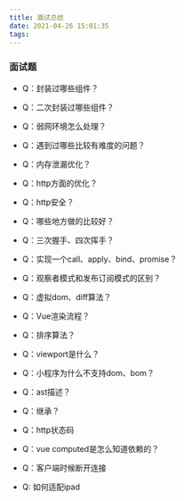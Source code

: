 ```yaml
---
title: 面试总结
date: 2021-04-26 15:01:35
tags:
---
```


### 面试题
- Q：封装过哪些组件？
<!-- more -->
<!-- A：图片上传、签名、pdf预览、职业选择、验证码组件等等 -->

- Q：二次封装过哪些组件？
<!-- A：input、btn、bank、证件识别等等 -->

- Q：弱网环境怎么处理？
<!-- A：页面展示弱网，在拦截器中做判断，如果超过x次失败 不继续请求 -->

- Q：遇到过哪些比较有难度的问题？

- Q：内存泄漏优化？
<!-- A：setTimeout、createObjectUrl、闭包 -->

- Q：http方面的优化？
<!-- A：减少http请求次数：小图标使用iconfont、合并js、css文件、使用缓存、压缩图片、gzip -->

- Q：http安全？
<!-- A：https://juejin.cn/post/6844904021308735502#heading-64 -->

- Q：哪些地方做的比较好？

- Q：三次握手、四次挥手？

- Q：实现一个call、apply、bind、promise？

- Q：观察者模式和发布订阅模式的区别？

- Q：虚拟dom、diff算法？

- Q：Vue渲染流程？

- Q：排序算法？
<!-- A：快排、冒泡 -->
- Q：viewport是什么？
<!-- A：视口，在pc端指的是浏览器窗口，移动端有三个概念：布局视口、视觉视口、理想视口 -->

- Q：小程序为什么不支持dom、bom？
<!-- A：小程序的逻辑层和渲染层是分开的，逻辑层运行在 JSCore 中，并没有一个完整浏览器对象，因而缺少相关的DOM API和BOM API -->

- Q：ast描述？

- Q：继承？
<!-- A：extends 原型链继承、构造继承、组合继承等 -->

- Q：http状态码
<!-- A：2XX(成功) 3XX(重定向) 4XX(客户端错误) 5XX(服务器错误) -->

- Q：vue computed是怎么知道依赖的？
<!-- - A:  -->

- Q：客户端时候断开连接
<!-- - A：经过2MSL后断开 -->

- Q: 如何适配ipad